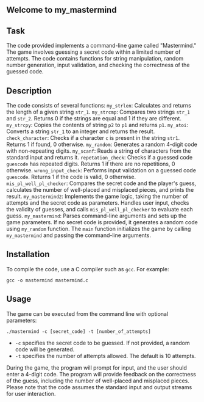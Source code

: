 ## Welcome to my_mastermind

## Task

The code provided implements a command-line game called "Mastermind." The game involves guessing a secret code within a limited number of attempts. The code contains functions for string manipulation, random number generation, input validation, and checking the correctness of the guessed code.

## Description

The code consists of several functions:
 `my_strlen`: Calculates and returns the length of a given string `str_1`.
 `my_strcmp`: Compares two strings `str_1` and `str_2`. Returns 0 if the strings are equal and 1 if they are different.
 `my_strcpy`: Copies the contents of string `p2` to `p1` and returns `p1`.
 `my_atoi`: Converts a string `str_1` to an integer and returns the result.
 `check_character`: Checks if a character `c` is present in the string `str1`. Returns 1 if found, 0 otherwise. `my_random`: Generates a random 4-digit code with non-repeating digits.
 `my_scanf`: Reads a string of characters from the standard input and returns it.
 `repetation_check`: Checks if a guessed code `guescode` has repeated digits. Returns 1 if there are no repetitions, 0 otherwise.
 `wrong_input_check`: Performs input validation on a guessed code `guescode`. Returns 1 if the code is valid, 0 otherwise.
 `mis_pl_well_pl_checker`: Compares the secret code and the player's guess, calculates the number of well-placed and misplaced pieces, and prints the result.
 `my_mastermind2`: Implements the game logic, taking the number of attempts and the secret code as parameters. Handles user input, checks the validity of guesses, and calls `mis_pl_well_pl_checker` to evaluate each guess.
 `my_mastermind`: Parses command-line arguments and sets up the game parameters. If no secret code is provided, it generates a random code using `my_random` function.
The `main` function initializes the game by calling `my_mastermind` and passing the command-line arguments.

## Installation

To compile the code, use a C compiler such as `gcc`. For example:
```
gcc -o mastermind mastermind.c
```

## Usage

The game can be executed from the command line with optional parameters:

```
./mastermind -c [secret_code] -t [number_of_attempts]
```

- `-c` specifies the secret code to be guessed. If not provided, a random code will be generated.
- `-t` specifies the number of attempts allowed. The default is 10 attempts.

During the game, the program will prompt for input, and the user should enter a 4-digit code. The program will provide feedback on the correctness of the guess, including the number of well-placed and misplaced pieces.
Please note that the code assumes the standard input and output streams for user interaction.